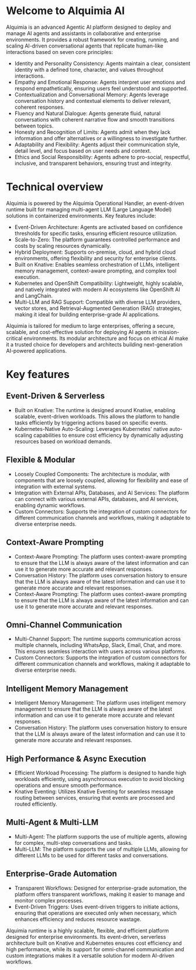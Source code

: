 # Welcome to Alquimia AI

Alquimia is an advanced Agentic AI platform designed to deploy and manage AI agents and assistants in collaborative and enterprise environments. It provides a robust framework for creating, running, and scaling AI-driven conversational agents that replicate human-like interactions based on seven core principles:

- Identity and Personality Consistency: Agents maintain a clear, consistent identity with a defined tone, character, and values throughout interactions.
- Empathy and Emotional Response: Agents interpret user emotions and respond empathetically, ensuring users feel understood and supported.
- Contextualization and Conversational Memory: Agents leverage conversation history and contextual elements to deliver relevant, coherent responses.
- Fluency and Natural Dialogue: Agents generate fluid, natural conversations with coherent narrative flow and smooth transitions between topics.
- Honesty and Recognition of Limits: Agents admit when they lack information and offer alternatives or a willingness to investigate further.
- Adaptability and Flexibility: Agents adjust their communication style, detail level, and focus based on user needs and context.
- Ethics and Social Responsibility: Agents adhere to pro-social, respectful, inclusive, and transparent behaviors, ensuring trust and integrity.

# Technical overview

Alquimia is powered by the Alquimia Operational Handler, an event-driven runtime built for managing multi-agent LLM (Large Language Model) solutions in containerized environments. Key features include:

- Event-Driven Architecture: Agents are activated based on confidence thresholds for specific tasks, ensuring efficient resource utilization.
- Scale-to-Zero: The platform guarantees controlled performance and costs by scaling resources dynamically.
- Hybrid Deployment: Supports on-premise, cloud, and hybrid cloud environments, offering flexibility and security for enterprise clients.
- Built on Knative: Enables seamless orchestration of LLMs, intelligent memory management, context-aware prompting, and complex tool execution.
- Kubernetes and OpenShift Compatibility: Lightweight, highly scalable, and natively integrated with modern AI ecosystems like OpenShift AI and LangChain.
- Multi-LLM and RAG Support: Compatible with diverse LLM providers, vector stores, and Retrieval-Augmented Generation (RAG) strategies, making it ideal for building enterprise-grade AI applications.

Alquimia is tailored for medium to large enterprises, offering a secure, scalable, and cost-effective solution for deploying AI agents in mission-critical environments. Its modular architecture and focus on ethical AI make it a trusted choice for developers and architects building next-generation AI-powered applications.

# Key features

## Event-Driven & Serverless

- Built on Knative: The runtime is designed around Knative, enabling scalable, event-driven workloads. This allows the platform to handle tasks efficiently by triggering actions based on specific events.
- Kubernetes-Native Auto-Scaling: Leverages Kubernetes' native auto-scaling capabilities to ensure cost efficiency by dynamically adjusting resources based on workload demands.

## Flexible & Modular

- Loosely Coupled Components: The architecture is modular, with components that are loosely coupled, allowing for flexibility and ease of integration with external systems.
- Integration with External APIs, Databases, and AI Services: The platform can connect with various external APIs, databases, and AI services, enabling dynamic workflows.
- Custom Connectors: Supports the integration of custom connectors for different communication channels and workflows, making it adaptable to diverse enterprise needs.

## Context-Aware Prompting

- Context-Aware Prompting: The platform uses context-aware prompting to ensure that the LLM is always aware of the latest information and can use it to generate more accurate and relevant responses.
- Conversation History: The platform uses conversation history to ensure that the LLM is always aware of the latest information and can use it to generate more accurate and relevant responses.
- Context-Aware Prompting: The platform uses context-aware prompting to ensure that the LLM is always aware of the latest information and can use it to generate more accurate and relevant responses.

## Omni-Channel Communication

- Multi-Channel Support: The runtime supports communication across multiple channels, including WhatsApp, Slack, Email, Chat, and more. This ensures seamless interaction with users across various platforms.
- Custom Connectors: Supports the integration of custom connectors for different communication channels and workflows, making it adaptable to diverse enterprise needs.

## Intelligent Memory Management

- Intelligent Memory Management: The platform uses intelligent memory management to ensure that the LLM is always aware of the latest information and can use it to generate more accurate and relevant responses.
- Conversation History: The platform uses conversation history to ensure that the LLM is always aware of the latest information and can use it to generate more accurate and relevant responses.

## High Performance & Async Execution

- Efficient Workload Processing: The platform is designed to handle high workloads efficiently, using asynchronous execution to avoid blocking operations and ensure smooth performance.
- Knative Eventing: Utilizes Knative Eventing for seamless message routing between services, ensuring that events are processed and routed efficiently.

## Multi-Agent & Multi-LLM

- Multi-Agent: The platform supports the use of multiple agents, allowing for complex, multi-step conversations and tasks.
- Multi-LLM: The platform supports the use of multiple LLMs, allowing for different LLMs to be used for different tasks and conversations.

## Enterprise-Grade Automation

- Transparent Workflows: Designed for enterprise-grade automation, the platform offers transparent workflows, making it easier to manage and monitor complex processes.
- Event-Driven Triggers: Uses event-driven triggers to initiate actions, ensuring that operations are executed only when necessary, which enhances efficiency and reduces resource wastage.

Alquimia runtime is a highly scalable, flexible, and efficient platform designed for enterprise environments. Its event-driven, serverless architecture built on Knative and Kubernetes ensures cost efficiency and high performance, while its support for omni-channel communication and custom integrations makes it a versatile solution for modern AI-driven workflows.
